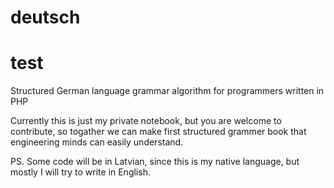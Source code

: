 # deutsch 
# test
Structured German language grammar algorithm for programmers written in PHP

Currently this is just my private notebook, but you are welcome to contribute, so togather we can make first structured grammer book that engineering minds can easily understand.

PS. Some code will be in Latvian, since this is my native language, but mostly I will try to write in English.
